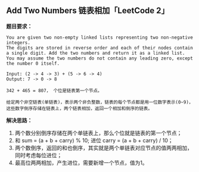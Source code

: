 ## Add Two Numbers 链表相加「LeetCode 2」

**题目要求：**

```
You are given two non-empty linked lists representing two non-negative integers. 
The digits are stored in reverse order and each of their nodes contain a single digit. Add the two numbers and return it as a linked list.
You may assume the two numbers do not contain any leading zero, except the number 0 itself.

Input: (2 -> 4 -> 3) + (5 -> 6 -> 4)
Output: 7 -> 0 -> 8

342 + 465 = 807， 个位是链表第一个节点。

给定两个非空链表(单链表)，表示两个非负整数，链表的每个节点都是用一位数字表示(0~9)，这些数字倒序存储在链表上，两个链表相加，返回一个相加和倒序的链表。
```

**解决思路：**

1. 两个数分别倒序存储在两个单链表上，那么个位就是链表的第一个节点；
2. 和 sum = (a + b + carry) % 10; 进位 carry = (a + b + carry) / 10；
3. 两个数倒序，返回的和也倒序，其实就是两个单链表对应节点的值两两相加，同时考虑每位进位；
4. 最高位两两相加，产生进位，需要新增一个节点，值为1。


